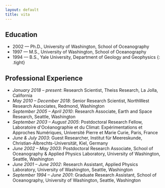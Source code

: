 ```yaml
---
layout: default
title: vita
---
```


<!--Converted from existing html with https://www.browserling.com/tools/html-to-markdown-->
## Education  

* 2002 — Ph.D., University of Washington, School of Oceanography
* 1997 — M.S., University of Washington, School of Oceanography 
* 1994 — B.S., Yale University, Department of Geology and Geophysics
{: .tight}   
      
## Professional Experience 
*   _January 2018 – present_: Research Scientist, Theiss Research, La Jolla, California
*   _May 2010 – December 2018_: Senior Research Scientist, NorthWest Research Associates, Redmond, Washington
*   _September 2005 – April 2010_: Research Associate, Earth and Space Research, Seattle, Washington
*   _September 2003 – August 2005_: Postdoctoral Research Fellow, Laboratoire d'Océanographie et du Climat: Expérimentations et Approches Numériques, Université Pierre et Marie Curie, Paris, France
*   _June & July 2003_: Guest Researcher, Institut für Meereskunde, Christian-Albrechts-Universität, Kiel, Germany
*   _June 2002 – May 2003_: Postdoctoral Research Associate, School of Oceanography & Applied Physics Laboratory, University of Washington, Seattle, Washington
*   _June 2001 – June 2002_: Research Assistant, Applied Physics Laboratory, University of Washington, Seattle, Washington
*   _September 1994 – June 2001_: Graduate Research Assistant, School of Oceanography, University of Washington, Seattle, Washington

